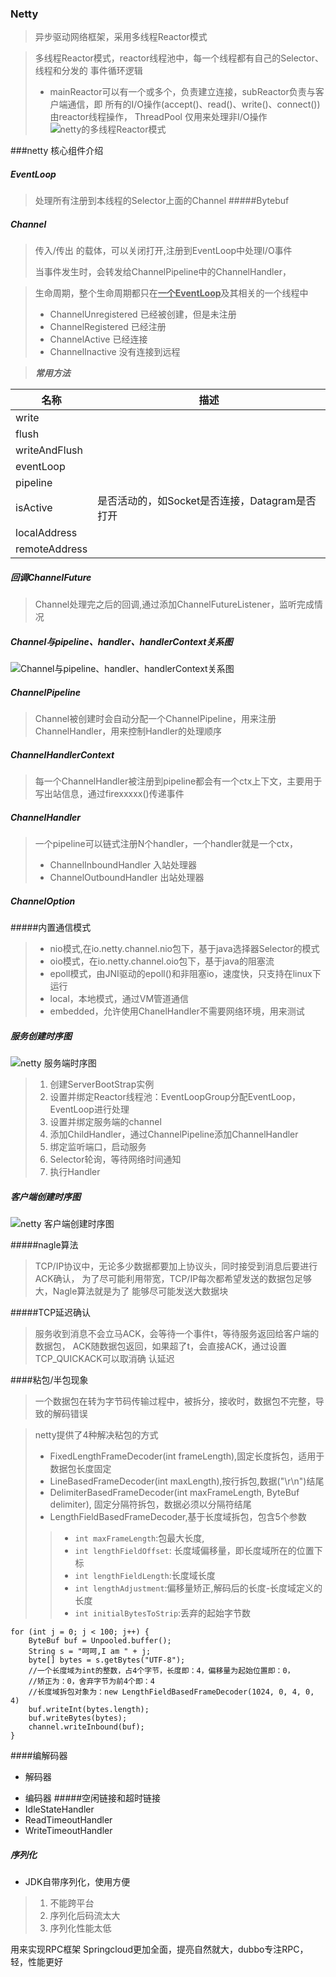 ### Netty
> 异步驱动网络框架，采用多线程Reactor模式

>多线程Reactor模式，reactor线程池中，每一个线程都有自己的Selector、线程和分发的
>事件循环逻辑
>- mainReactor可以有一个或多个，负责建立连接，subReactor负责与客户端通信，即
>所有的I/O操作(accept()、read()、write()、connect()) 由reactor线程操作，
>ThreadPool 仅用来处理非I/O操作
![netty的多线程Reactor模式](./resources/imgs/netty.jpg)

###netty 核心组件介绍
##### EventLoop
>处理所有注册到本线程的Selector上面的Channel
#####Bytebuf

##### Channel
> 传入/传出 的载体，可以关闭打开,注册到EventLoop中处理I/O事件
>
>当事件发生时，会转发给ChannelPipeline中的ChannelHandler，

> 生命周期，整个生命周期都只在<u>**一个EventLoop**</u>及其相关的一个线程中
> 
>- ChannelUnregistered 已经被创建，但是未注册
>- ChannelRegistered 已经注册
>- ChannelActive 已经连接
>- ChannelInactive 没有连接到远程

>***常用方法***

|名称|描述
|---|---
|write|
|flush|
|writeAndFlush|
|eventLoop|
pipeline|
|isActive|是否活动的，如Socket是否连接，Datagram是否打开
|localAddress|
|remoteAddress|

##### 回调ChannelFuture
> Channel处理完之后的回调,通过添加ChannelFutureListener，监听完成情况

##### Channel与pipeline、handler、handlerContext关系图
![Channel与pipeline、handler、handlerContext关系图](resources/imgs/relation.png)
##### ChannelPipeline
>Channel被创建时会自动分配一个ChannelPipeline，用来注册ChannelHandler，用来控制Handler的处理顺序
##### ChannelHandlerContext
>每一个ChannelHandler被注册到pipeline都会有一个ctx上下文，主要用于写出站信息，通过firexxxxx()传递事件
##### ChannelHandler
> 一个pipeline可以链式注册N个handler，一个handler就是一个ctx，
>- ChannelInboundHandler 入站处理器
>- ChannelOutboundHandler 出站处理器
##### ChannelOption
#####  
#####内置通信模式
>- nio模式,在io.netty.channel.nio包下，基于java选择器Selector的模式
>- oio模式，在io.netty.channel.oio包下，基于java的阻塞流
>- epoll模式，由JNI驱动的epoll()和非阻塞io，速度快，只支持在linux下运行
>- local，本地模式，通过VM管道通信
>- embedded，允许使用ChanelHandler不需要网络环境，用来测试


##### 服务创建时序图
![netty 服务端时序图](./resources/imgs/timeserver.jpg)
>1. 创建ServerBootStrap实例
>2. 设置并绑定Reactor线程池：EventLoopGroup分配EventLoop，EventLoop进行处理
>3. 设置并绑定服务端的channel
>4. 添加ChildHandler，通过ChannelPipeline添加ChannelHandler
>5. 绑定监听端口，启动服务
>6. Selector轮询，等待网络时间通知
>7. 执行Handler
##### 客户端创建时序图
![netty 客户端创建时序图](resources/imgs/time.png)

#####nagle算法
> TCP/IP协议中，无论多少数据都要加上协议头，同时接受到消息后要进行ACK确认，
>为了尽可能利用带宽，TCP/IP每次都希望发送的数据包足够大，Nagle算法就是为了
>能够尽可能发送大数据块

#####TCP延迟确认
> 服务收到消息不会立马ACK，会等待一个事件t，等待服务返回给客户端的数据包，
>ACK随数据包返回，如果超了t，会直接ACK，通过设置TCP_QUICKACK可以取消确
>认延迟

####粘包/半包现象
>一个数据包在转为字节码传输过程中，被拆分，接收时，数据包不完整，导致的解码错误

> netty提供了4种解决粘包的方式
>- FixedLengthFrameDecoder(int frameLength),固定长度拆包，适用于数据包长度固定
>- LineBasedFrameDecoder(int maxLength),按行拆包,数据("\r\n")结尾
>- DelimiterBasedFrameDecoder(int maxFrameLength, ByteBuf delimiter), 固定分隔符拆包，数据必须以分隔符结尾
>- LengthFieldBasedFrameDecoder,基于长度域拆包，包含5个参数
>>- `int maxFrameLength`:包最大长度,
>>- `int lengthFieldOffset`: 长度域偏移量，即长度域所在的位置下标
>>- `int lengthFieldLength`:长度域长度
>>- `int lengthAdjustment`:偏移量矫正,解码后的长度-长度域定义的长度
>>- `int initialBytesToStrip`:丢弃的起始字节数
```
for (int j = 0; j < 100; j++) {
    ByteBuf buf = Unpooled.buffer();
    String s = "呵呵,I am " + j;
    byte[] bytes = s.getBytes("UTF-8");
    //一个长度域为int的整数，占4个字节，长度即：4，偏移量为起始位置即：0，
    //矫正为：0，舍弃字节为前4个即：4
    //长度域拆包对象为：new LengthFieldBasedFrameDecoder(1024, 0, 4, 0, 4)
    buf.writeInt(bytes.length);
    buf.writeBytes(bytes);
    channel.writeInbound(buf);
}
```
####编解码器
- 解码器
> 
- 编码器
#####空闲链接和超时链接
- IdleStateHandler
- ReadTimeoutHandler
- WriteTimeoutHandler
##### 序列化
- JDK自带序列化，使用方便
> 1. 不能跨平台
> 2. 序列化后码流太大
> 3. 序列化性能太低

用来实现RPC框架
Springcloud更加全面，提亮自然就大，dubbo专注RPC，轻，性能更好

